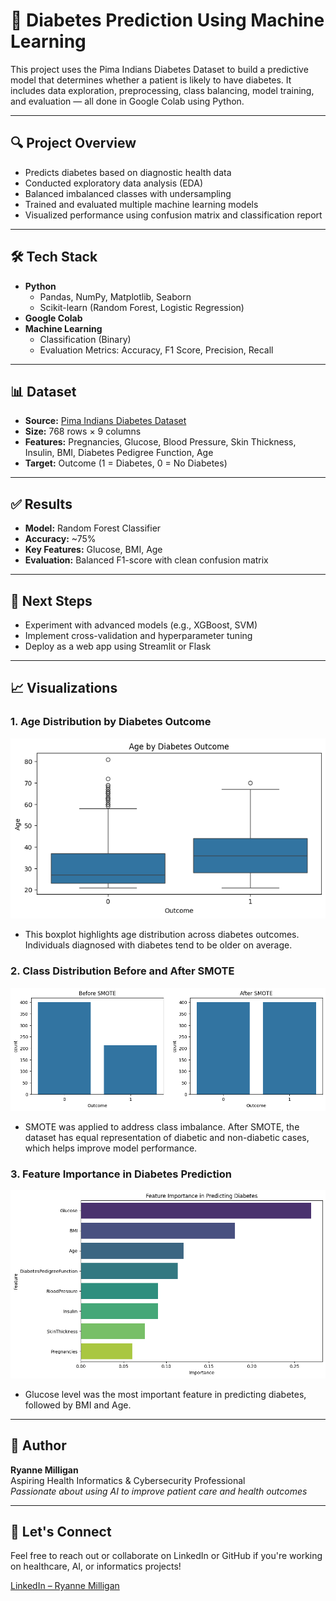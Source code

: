 # 🧠 Diabetes Prediction Using Machine Learning

This project uses the Pima Indians Diabetes Dataset to build a predictive model that determines whether a patient is likely to have diabetes. It includes data exploration, preprocessing, class balancing, model training, and evaluation — all done in Google Colab using Python.

---

## 🔍 Project Overview

- Predicts diabetes based on diagnostic health data
- Conducted exploratory data analysis (EDA)
- Balanced imbalanced classes with undersampling
- Trained and evaluated multiple machine learning models
- Visualized performance using confusion matrix and classification report

---

## 🛠️ Tech Stack

- **Python**
  - Pandas, NumPy, Matplotlib, Seaborn
  - Scikit-learn (Random Forest, Logistic Regression)
- **Google Colab**
- **Machine Learning**
  - Classification (Binary)
  - Evaluation Metrics: Accuracy, F1 Score, Precision, Recall

---

## 📊 Dataset

- **Source:** [Pima Indians Diabetes Dataset](https://www.kaggle.com/datasets/uciml/pima-indians-diabetes-database)
- **Size:** 768 rows × 9 columns
- **Features:** Pregnancies, Glucose, Blood Pressure, Skin Thickness, Insulin, BMI, Diabetes Pedigree Function, Age
- **Target:** Outcome (1 = Diabetes, 0 = No Diabetes)

---

## ✅ Results

- **Model:** Random Forest Classifier
- **Accuracy:** ~75%
- **Key Features:** Glucose, BMI, Age
- **Evaluation:** Balanced F1-score with clean confusion matrix

---

## 🚀 Next Steps

- Experiment with advanced models (e.g., XGBoost, SVM)
- Implement cross-validation and hyperparameter tuning
- Deploy as a web app using Streamlit or Flask

---

## 📈 Visualizations

### 1. Age Distribution by Diabetes Outcome
![Age by Diabetes](age-by-diabetes.png)
- This boxplot highlights age distribution across diabetes outcomes. Individuals diagnosed with diabetes tend to be older on average.

### 2. Class Distribution Before and After SMOTE
![Before and After SMOTE](before-after-smote.png)
- SMOTE was applied to address class imbalance. After SMOTE, the dataset has equal representation of diabetic and non-diabetic cases, which helps improve model performance.

### 3. Feature Importance in Diabetes Prediction
![Feature Importance](predicting-diabetes.png)
- Glucose level was the most important feature in predicting diabetes, followed by BMI and Age.

---

## 📌 Author

**Ryanne Milligan**  
Aspiring Health Informatics & Cybersecurity Professional  
_Passionate about using AI to improve patient care and health outcomes_

---

## 🤝 Let's Connect

Feel free to reach out or collaborate on LinkedIn or GitHub if you're working on healthcare, AI, or informatics projects!

[LinkedIn – Ryanne Milligan](https://www.linkedin.com/in/ryannemilligan/)


